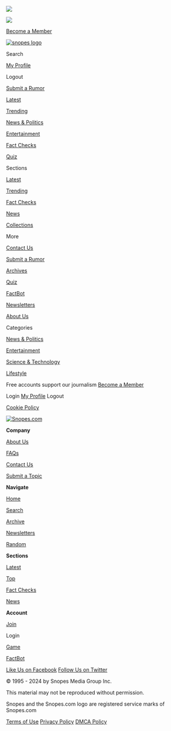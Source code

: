 ![](https://www.facebook.com/tr?id=1092931622501594&ev=PageView&noscript=1)  

![](https://sb.scorecardresearch.com/p?c1=2&c2=38282683&cv=3.6.0&cj=1)

[Become a Member](https://www.snopes.com/join/)

[![snopes logo](/design/images/logo-main.png)](https://www.snopes.com/)

Search 

[My Profile](https://www.snopes.com/profile/)

Logout

[Submit a Rumor](https://www.snopes.com/contact/)

[Latest](https://www.snopes.com/latest/)

[Trending](https://www.snopes.com/top/)

[News & Politics](https://www.snopes.com/category/politics/)

[Entertainment](https://www.snopes.com/category/Entertainment)

[Fact Checks](https://www.snopes.com/fact-check/)

[Quiz](https://www.snopes.com/game/)

Sections

[Latest](https://www.snopes.com/latest/)

[Trending](https://www.snopes.com/top/)

[Fact Checks](https://www.snopes.com/fact-checks/)

[News](https://www.snopes.com/news/)

[Collections](https://www.snopes.com/collections/)

More

[Contact Us](https://www.snopes.com/contact/)

[Submit a Rumor](https://www.snopes.com/contact/)

[Archives](https://www.snopes.com/sitemap/)

[Quiz](https://www.snopes.com/game/)

[FactBot](https://www.snopes.com/factbot/)

[Newsletters](https://www.snopes.com/newsletters/)

[About Us](https://www.snopes.com/about/)

Categories

[News & Politics](https://www.snopes.com/category/politics/)

[Entertainment](https://www.snopes.com/category/entertainment/)

[Science & Technology](https://www.snopes.com/category/science/)

[Lifestyle](https://www.snopes.com/category/lifestyle/)

Free accounts support our journalism [Become a Member](https://www.snopes.com/join/)

Login [My Profile](https://www.snopes.com/profile/) Logout

[Cookie Policy](https://www.iubenda.com/privacy-policy/49533561/cookie-policy "Cookie Policy ")

[![Snopes.com](/design/images/logo-main.png)](https://www.snopes.com/)

**Company**

[About Us](https://www.snopes.com/about/)

[FAQs](https://www.snopes.com/faqs/)

[Contact Us](https://www.snopes.com/contact/)

[Submit a Topic](https://www.snopes.com/contact/)

**Navigate**

[Home](https://www.snopes.com/)

[Search](https://www.snopes.com/search/)

[Archive](https://www.snopes.com/sitemap/)

[Newsletters](https://www.snopes.com/newsletters/)

[Random](https://www.snopes.com/random/)

**Sections**

[Latest](https://www.snopes.com/latest/)

[Top](https://www.snopes.com/top/)

[Fact Checks](https://www.snopes.com/fact-check/)

[News](https://www.snopes.com/news/)

**Account**

[Join](https://www.snopes.com/join/)

Login

[Game](https://www.snopes.com/game/)

[FactBot](https://www.snopes.com/factbot/)

[Like Us on Facebook](https://www.facebook.com/snopes) [Follow Us on Twitter](https://www.twitter.com/snopes)

© 1995 - 2024 by Snopes Media Group Inc.

This material may not be reproduced without permission.

Snopes and the Snopes.com logo are registered service marks of Snopes.com

[Terms of Use](https://www.snopes.com/terms-and-conditions/) [Privacy Policy](https://www.snopes.com/privacy-policy/) [DMCA Policy](https://www.snopes.com/dmca-policy/)